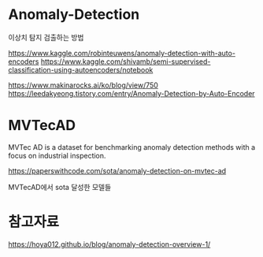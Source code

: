 # Anomaly-Detection
이상치 탐지 검출하는 방법

https://www.kaggle.com/robinteuwens/anomaly-detection-with-auto-encoders
https://www.kaggle.com/shivamb/semi-supervised-classification-using-autoencoders/notebook

https://www.makinarocks.ai/ko/blog/view/750
https://leedakyeong.tistory.com/entry/Anomaly-Detection-by-Auto-Encoder


# MVTecAD
MVTec AD is a dataset for benchmarking anomaly detection methods with a focus on industrial inspection.

https://paperswithcode.com/sota/anomaly-detection-on-mvtec-ad

MVTecAD에서 sota 달성한 모델들

# 참고자료
https://hoya012.github.io/blog/anomaly-detection-overview-1/
